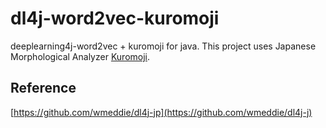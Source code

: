 # dl4j-word2vec-kuromoji

deeplearning4j-word2vec + kuromoji for java.
This project uses Japanese Morphological Analyzer [Kuromoji](https://github.com/atilika/kuromoji).

## Reference
[https://github.com/wmeddie/dl4j-jp](https://github.com/wmeddie/dl4j-j)
